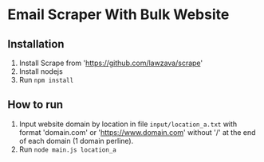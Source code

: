 # Email Scraper With Bulk Website

## Installation

1. Install Scrape from 'https://github.com/lawzava/scrape'
2. Install nodejs
3. Run `npm install`

## How to run

1. Input website domain by location in file `input/location_a.txt` with format 'domain.com' or 'https://www.domain.com' without '/' at the end of each domain (1 domain perline).
2. Run `node main.js location_a`
